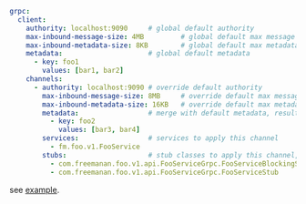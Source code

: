 ```yaml
grpc:
  client:
    authority: localhost:9090     # global default authority
    max-inbound-message-size: 4MB         # global default max message size
    max-inbound-metadata-size: 8KB        # global default max metadata size
    metadata:                     # global default metadata
      - key: foo1
        values: [bar1, bar2]
    channels:
      - authority: localhost:9090 # override default authority
        max-inbound-message-size: 8MB     # override default max message size
        max-inbound-metadata-size: 16KB   # override default max metadata size
        metadata:                 # merge with default metadata, result is {foo1=[bar1, bar2], foo2=[bar3, bar4]}
          - key: foo2
            values: [bar3, bar4]
        services:                 # services to apply this channel
          - fm.foo.v1.FooService
        stubs:                    # stub classes to apply this channel, use this or services, not this first if both set
          - com.freemanan.foo.v1.api.FooServiceGrpc.FooServiceBlockingStub
          - com.freemanan.foo.v1.api.FooServiceGrpc.FooServiceStub
```

see [example](https://github.com/DanielLiu1123/grpc-starter/blob/main/grpc-boot-autoconfigure/grpc-client-boot-autoconfigure/src/main/resources/application-grpc-client-boot-starter-example.yaml).
